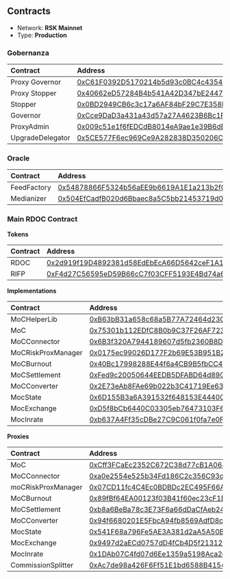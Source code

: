 ## Contracts

* Network: **RSK Mainnet**
* Type: **Production**

### Gobernanza

|  Contract  |  Address |  
|:---|:---|
|  Proxy Governor  | [0xC61F0392D5170214b5d93c0BC4c4354163abC1f7](https://explorer.rsk.co/address/0xC61F0392D5170214b5d93c0BC4c4354163abC1f7?__ctab=Code) |
|  Proxy Stopper  | [0x40662eD57284B4b541A42D347bE2447Abd1b119d](https://explorer.rsk.co/address/0x40662eD57284B4b541A42D347bE2447Abd1b119d?__ctab=Code) |
|  Stopper  | [0x0BD2949CB6c3c17a6AF84bF29C7E358F6DdcD5fc](https://explorer.rsk.co/address/0x0BD2949CB6c3c17a6AF84bF29C7E358F6DdcD5fc?__ctab=Code) |
|  Governor  | [0xCce9DaD3a431a43d57a27A4623B6Bc1F97e530Fe](https://explorer.rsk.co/address/0xCce9DaD3a431a43d57a27A4623B6Bc1F97e530Fe?__ctab=Code) |
|  ProxyAdmin  | [0x009c51e1f6fEDCdB8014eA9ae1e39B6dBF2Ac0ec](https://explorer.rsk.co/address/0x009c51e1f6fEDCdB8014eA9ae1e39B6dBF2Ac0ec?__ctab=Code) |
|  UpgradeDelegator  | [0x5CE577F6ec969Ce9A282838D350206C52A6F338C](https://explorer.rsk.co/address/0x5CE577F6ec969Ce9A282838D350206C52A6F338C?__ctab=Code) |

### Oracle

|  Contract  |  Address |  
|:---|:---|
|  FeedFactory  | [0x54878866F5324b56aEE9b6619A1E1a213b2fCC30](https://blockscout.com/rsk/mainnet/address/0x54878866F5324b56aEE9b6619A1E1a213b2fCC30/contracts) |
|  Medianizer  | [0x504EfCadfB020d6Bbaec8a5C5bb21453719d0e00](https://blockscout.com/rsk/mainnet/address/0x504EfCadfB020d6Bbaec8a5C5bb21453719d0e00/contracts) |

### Main RDOC Contract

**Tokens**

|  Contract  |  Address |  
|:---|:---|
|  RDOC  | [0x2d919f19D4892381d58EdEbEcA66D5642ceF1A1F](https://explorer.rsk.co/address/0x2d919f19D4892381d58EdEbEcA66D5642ceF1A1F) |
|  RIFP  | [0xF4d27C56595eD59B66cC7f03CFF5193E4Bd74a61](https://explorer.rsk.co/address/0xF4d27C56595eD59B66cC7f03CFF5193E4Bd74a61) |

**Implementations**

|  Contract  |  Address |  
|:---|:---|
|  MoCHelperLib  | [0xB63bB31a658c68a5B77A72464d23CD96Bf69941b](https://blockscout.com/rsk/mainnet/address/0xB63bB31a658c68a5B77A72464d23CD96Bf69941b/transactions) |
|  MoC  | [0x75301b112EDfC8B0b9C37F26AF723D4C5895D9ed](https://explorer.rsk.co/address/0x75301b112EDfC8B0b9C37F26AF723D4C5895D9ed?__ctab=general) |
|  MoCConnector  | [0x6B3f320A7944189607d5fb2360B8D353880d8bd3](https://explorer.rsk.co/address/0x6B3f320A7944189607d5fb2360B8D353880d8bd3?__ctab=general) |
|  MoCRiskProxManager  | [0x0175ec99026D177F2b69E53B951B2E7e27b4F4B4](https://explorer.rsk.co/address/0x0175ec99026D177F2b69E53B951B2E7e27b4F4B4) |
|  MoCBurnout  | [0x40Bc17998288E44f6a4CB9B5fbCC4bec4B499a1D](https://explorer.rsk.co/address/0x40Bc17998288E44f6a4CB9B5fbCC4bec4B499a1D?__ctab=general) |
|  MoCSettlement  | [0xFed9c20050644EEDB5DFABD64d890a8Ad43edc2c](https://explorer.rsk.co/address/0xFed9c20050644EEDB5DFABD64d890a8Ad43edc2c?__ctab=general) |
|  MoCConverter  | [0x2E73eAb8FAe69b022b3C41719Ee6386D76ffaFD5](https://blockscout.com/rsk/mainnet/address/0x2E73eAb8FAe69b022b3C41719Ee6386D76ffaFD5/contracts) |
|  MocState  | [0x6D155B3a6A391532f648153E444001746264968c](https://blockscout.com/rsk/mainnet/address/0x6D155B3a6A391532f648153E444001746264968c/transactions) |
|  MocExchange  | [0xD5f8bCb6440C03305eb76473103F6DA6b9328721](https://blockscout.com/rsk/mainnet/address/0xD5f8bCb6440C03305eb76473103F6DA6b9328721/contracts) |
|  MocInrate  | [0xb637A4Ff35cDBe27C9C061f0fa7e0F18e1d59bAa](https://blockscout.com/rsk/mainnet/address/0xb637A4Ff35cDBe27C9C061f0fa7e0F18e1d59bAa/contracts) |


**Proxies**

|  Contract  |  Address |  
|:---|:---|
|  MoC  | [0xCff3FCaEc2352C672C38d77cB1A064B7d50CE7e1](https://explorer.rsk.co/address/0xCff3FCaEc2352C672C38d77cB1A064B7d50CE7e1) |
|  MoCConnector  | [0xa0e2554e525b34Fd186C2c356C93d563541b02c0](https://explorer.rsk.co/address/0xa0e2554e525b34Fd186C2c356C93d563541b02c0?__ctab=general) |
|  moCRiskProxManager  | [0x07CD11fc4C4Ec0BDBDc2EC495F66A69BBA32E7e7](https://explorer.rsk.co/address/0x07CD11fc4C4Ec0BDBDc2EC495F66A69BBA32E7e7?__ctab=general) |
|  MoCBurnout  | [0x89fBf64EA00123f03B41f60ec23cF1B6c6E382A8](https://explorer.rsk.co/address/0x89fBf64EA00123f03B41f60ec23cF1B6c6E382A8?__ctab=general) |
|  MoCSettlement  | [0xb8a6BeBa78c3E73F6a66dDaCfAeb240AE22Ca709](https://explorer.rsk.co/address/0xb8a6BeBa78c3E73F6a66dDaCfAeb240AE22Ca709?__ctab=general) |
|  MoCConverter  | [0x94f6680201E5FbcA94fb8569AdfD8c1ee7cB061c](https://explorer.rsk.co/address/0x94f6680201E5FbcA94fb8569AdfD8c1ee7cB061c?__ctab=general) |
|  MocState  | [0x541F68a796Fe5AE3A381d2aA5A50B975632e40a6](https://explorer.rsk.co/address/0x541F68a796Fe5AE3A381d2aA5A50B975632e40a6) |
|  MocExchange  | [0x9497d2aECd0757dD4fCb4D5f2131293570FAd305](https://blockscout.com/rsk/mainnet/address/0x9497d2aECd0757dD4fCb4D5f2131293570FAd305) |
|  MocInrate  | [0x1DAb07C4fd07d6Ee1359a5198Aca2deE64F371f3](https://explorer.rsk.co/address/0x1DAb07C4fd07d6Ee1359a5198Aca2deE64F371f3) |
|  CommissionSplitter  | [0xAc7de98a426F6Ff51E1bd6588B41544c8ADdB2D1](https://explorer.rsk.co/address/0xAc7de98a426F6Ff51E1bd6588B41544c8ADdB2D1) |

